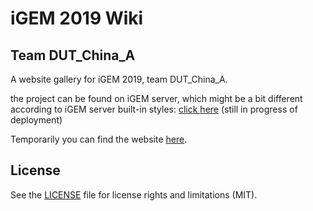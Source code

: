# iGEM 2019 Wiki

## Team DUT_China_A

A website gallery for iGEM 2019, team DUT_China_A.

the project can be found on iGEM server, which might be a bit different according to iGEM server built-in styles: [click here](https://2019.igem.org/Team:DUT_China_A) (still in progress of deployment)

Temporarily you can find the website [here](https://yuwen-lu.me/iGEM2019-Wiki-DUT-A/).

## License

See the [LICENSE](./LICENSE) file for license rights and limitations (MIT).
